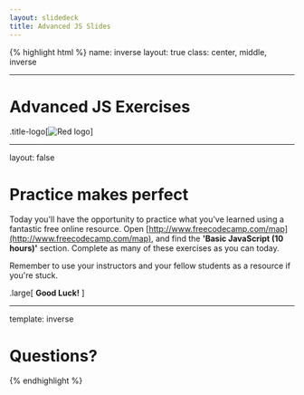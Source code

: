 ```yaml
---
layout: slidedeck
title: Advanced JS Slides
---
```


{% highlight html %}
name: inverse
layout: true
class: center, middle, inverse

---

# Advanced JS Exercises

.title-logo[![Red logo](/public/img/red-logo-white.svg)]

---
layout: false

# Practice makes perfect

Today you'll have the opportunity to practice what you've learned using a fantastic free online resource.
Open [http://www.freecodecamp.com/map](http://www.freecodecamp.com/map), and find the **'Basic JavaScript (10 hours)'** section. Complete as many of these exercises as you can today. 

Remember to use your instructors and your fellow students as a resource if you're stuck.

.large[ **Good Luck!** ]

---

template: inverse

# Questions?

{% endhighlight %}